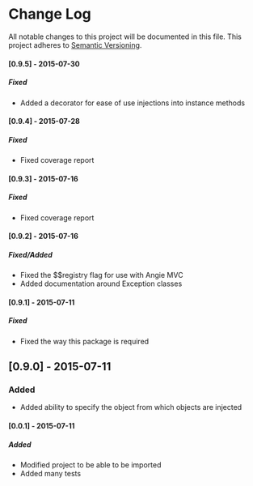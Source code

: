 # Change Log
All notable changes to this project will be documented in this file.
This project adheres to [Semantic Versioning](http://semver.org/).

#### [0.9.5] - 2015-07-30
##### Fixed
- Added a decorator for ease of use injections into instance methods

#### [0.9.4] - 2015-07-28
##### Fixed
- Fixed coverage report

#### [0.9.3] - 2015-07-16
##### Fixed
- Fixed coverage report

#### [0.9.2] - 2015-07-16
##### Fixed/Added
- Fixed the $$registry flag for use with Angie MVC
- Added documentation around Exception classes

#### [0.9.1] - 2015-07-11
##### Fixed
- Fixed the way this package is required

## [0.9.0] - 2015-07-11
### Added
- Added ability to specify the object from which objects are injected

#### [0.0.1] - 2015-07-11
##### Added
- Modified project to be able to be imported
- Added many tests